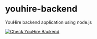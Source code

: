 # youhire-backend
YouHire backend application using node.js

[![Check YouHire Backend](https://run.pstmn.io/button.svg)](https://app.getpostman.com/run-collection/fa024490c8a08e9417f2)
